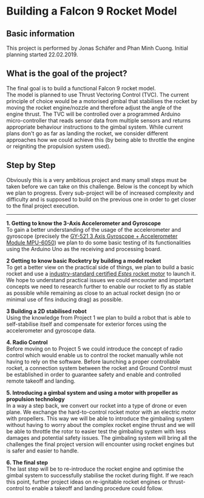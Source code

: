 # Building a Falcon 9 Rocket Model

## Basic information

This project is performed by Jonas Schäfer and Phan Minh Cuong. Initial planning started 22.02.2019.

## What is the goal of the project?

The final goal is to build a functional Falcon 9 rocket model.  
The model is planned to use Thrust Vectoring Control (TVC). The current principle of choice would be a motorised gimbal that stabilises the rocket by moving the rocket engine/nozzle and therefore adjust the angle of the engine thrust. The TVC will be controlled over a programmed Arduino micro-controller that reads sensor data from multiple sensors and returns appropriate behaviour instructions to the gimbal system.
While current plans don't go as far as landing the rocket, we consider different approaches how we could achieve this (by being able to throttle the engine or reigniting the propulsion system used).

## Step by Step

Obviously this is a very ambitious project and many small steps must be taken before we can take on this challenge. Below is the concept by which we plan to progress. Every sub-project will be of increased complexity and difficulty and is supposed to build on the previous one in order to get closer to the final project execution.

***

**1. Getting to know the 3-Axis Accelerometer and Gyroscope**  
To gain a better understanding of the usage of the accelerometer and gyroscope (precisely the [GY-521 3 Axis Gyroscope + Accelerometer Module MPU-6050](https://playground.arduino.cc/Main/MPU-6050)) we plan to do some basic testing of its functionalities using the Arduino Uno as the receiving and processing board.

**2 Getting to know basic Rocketry by building a model rocket**  
To get a better view on the practical side of things, we plan to build a basic rocket and use a [industry-standard certified _Estes_ rocket motor](https://www.estesrockets.com/rockets/engines) to launch it. We hope to understand practical issues we could encounter and important concepts we need to research further to enable our rocket to fly as stable as possible while remaining as close to an actual rocket design (no or minimal use of fins inducing drag) as possible.

**3 Building a 2D stabilised robot**  
Using the knowledge from Project 1 we plan to build a robot that is able to self-stabilise itself and compensate for exterior forces using the accelerometer and gyroscope data.

**4. Radio Control**  
Before moving on to Project 5 we could introduce the concept of radio control which would enable us to control the rocket manually while not having to rely on the software. Before launching a proper controllable rocket, a connection system between the rocket and Ground Control must be established in order to guarantee safety and enable and controlled remote takeoff and landing.

**5. Introducing a gimbal system and using a motor with propeller as propulsion technology**  
In a way a step back, we convert our rocket into a type of drone or even plane. We exchange the hard-to-control rocket motor with an electric motor with propellers. This way we will be able to introduce the gimbaling system without having to worry about the complex rocket engine thrust and we will be able to throttle the rotor to easier test the gimbaling system with less damages and potential safety issues. The gimbaling system will bring all the challenges the final project version will encounter using rocket engines but is safer and easier to handle.

**6. The final step**  
The last step will be to re-introduce the rocket engine and optimise the gimbal system to successfully stabilise the rocket during flight. If we reach this point, further project ideas on re-ignitable rocket engines or thrust-control to enable a takeoff and landing procedure could follow.
